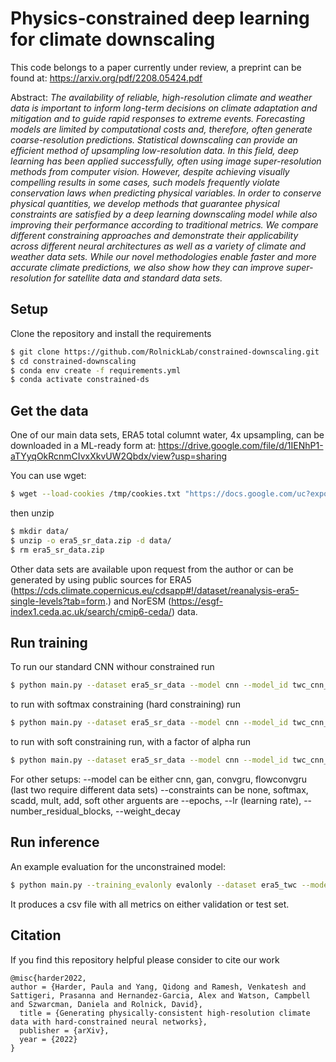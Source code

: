# Physics-constrained deep learning for climate downscaling

This code belongs to a paper currently under review, a preprint can be found at: https://arxiv.org/pdf/2208.05424.pdf

Abstract: *The availability of reliable, high-resolution climate and weather data is important to inform long-term decisions on climate adaptation and mitigation and to guide rapid responses to extreme events. Forecasting models are limited by computational costs and, therefore, often generate coarse-resolution predictions. Statistical downscaling can provide an efficient method of upsampling low-resolution data. In this field, deep learning has been applied successfully, often using image super-resolution methods from computer vision. However, despite achieving visually compelling results in some cases, such models frequently violate conservation laws when predicting physical variables. In order to conserve physical quantities, we develop methods that guarantee physical constraints are satisfied by a deep learning downscaling model while also improving their performance according to traditional metrics. We compare different constraining approaches and demonstrate their applicability across different neural architectures as well as a variety of climate and weather data sets. While our novel methodologies enable faster and more accurate climate predictions, we also show how they can improve super-resolution for satellite data and standard data sets.*

## Setup

Clone the repository and install the requirements
```sh
$ git clone https://github.com/RolnickLab/constrained-downscaling.git
$ cd constrained-downscaling
$ conda env create -f requirements.yml
$ conda activate constrained-ds
```

## Get the data

One of our main data sets, ERA5 total columnt water, 4x upsampling, can be downloaded in a ML-ready form at: https://drive.google.com/file/d/1IENhP1-aTYyqOkRcnmCIvxXkvUW2Qbdx/view?usp=sharing

You can use wget:
```sh
$ wget --load-cookies /tmp/cookies.txt "https://docs.google.com/uc?export=download&confirm=$(wget --quiet --save-cookies /tmp/cookies.txt --keep-session-cookies --no-check-certificate 'https://docs.google.com/uc?export=download&id=1IENhP1-aTYyqOkRcnmCIvxXkvUW2Qbdx' -O- | sed -rn 's/.*confirm=([0-9A-Za-z_]+).*/\1\n/p')&id=1IENhP1-aTYyqOkRcnmCIvxXkvUW2Qbdx" -O era5_sr_data.zip && rm -rf /tmp/cookies.txt
```

then unzip
```sh
$ mkdir data/
$ unzip -o era5_sr_data.zip -d data/
$ rm era5_sr_data.zip 
```

Other data sets are available upon request from the author or can be generated by using public sources for ERA5 (https://cds.climate.copernicus.eu/cdsapp#!/dataset/reanalysis-era5-single-levels?tab=form.) and NorESM (https://esgf-index1.ceda.ac.uk/search/cmip6-ceda/) data.


## Run training 

To run our standard CNN withour constrained run

```sh
$ python main.py --dataset era5_sr_data --model cnn --model_id twc_cnn_noconstraints --constraints none
```

to run with softmax constraining (hard constraining) run

```sh
$ python main.py --dataset era5_sr_data --model cnn --model_id twc_cnn_softmaxconstraints --constraints softmax
```

to run with soft constraining run, with a factor of alpha run

```sh
$ python main.py --dataset era5_sr_data --model cnn --model_id twc_cnn_softconstraints --constraints soft --loss mass_constraints --alpha 0.99
```

For other setups: 
--model can be either cnn, gan, convgru, flowconvgru (last two require different data sets)
--constraints can be none, softmax, scadd, mult, add, soft
other arguents are --epochs, --lr (learning rate), --number_residual_blocks, --weight_decay

## Run inference

An example evaluation for the unconstrained model:

```sh
$ python main.py --training_evalonly evalonly --dataset era5_twc --model cnn --model_id twc_cnn_noconstraints --constraints none
```

It produces a csv file with all metrics on either validation or test set.

## Citation

If you find this repository helpful please consider to cite our work

    @misc{harder2022,
    author = {Harder, Paula and Yang, Qidong and Ramesh, Venkatesh and Sattigeri, Prasanna and Hernandez-Garcia, Alex and Watson, Campbell and Szwarcman, Daniela and Rolnick, David},
      title = {Generating physically-consistent high-resolution climate data with hard-constrained neural networks},
      publisher = {arXiv}, 
      year = {2022}
    }
    



